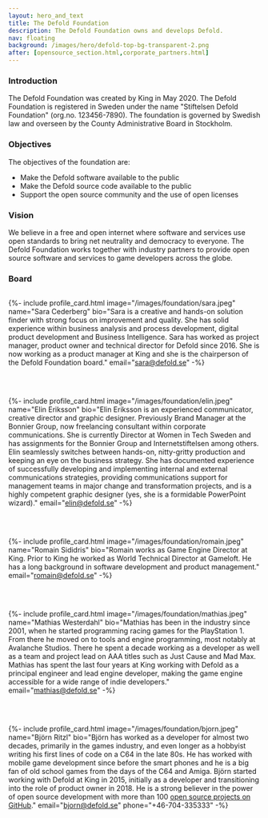 ```yaml
---
layout: hero_and_text
title: The Defold Foundation
description: The Defold Foundation owns and develops Defold.
nav: floating
background: /images/hero/defold-top-bg-transparent-2.png
after: [opensource_section.html,corporate_partners.html]
---
```


### Introduction
The Defold Foundation was created by King in May 2020. The Defold Foundation is registered in Sweden under the name "Stiftelsen Defold Foundation" (org.no. 123456-7890). The foundation is governed by Swedish law and overseen by the County Administrative Board in Stockholm.

### Objectives
The objectives of the foundation are:

* Make the Defold software available to the public
* Make the Defold source code available to the public
* Support the open source community and the use of open licenses

### Vision
We believe in a free and open internet where software and services use open standards to bring net neutrality and democracy to everyone. The Defold Foundation works together with industry partners to provide open source software and services to game developers across the globe.

### Board

<div style="display: grid; grid-template-columns: repeat(auto-fit, minmax(300px, 1fr)); grid-gap: 2rem; padding: 0px;">

{%- include profile_card.html
	image="/images/foundation/sara.jpeg"
	name="Sara Cederberg"
	bio="Sara is a creative and hands-on solution finder with strong focus on improvement and quality. She has solid experience within business analysis and process development, digital product development and Business Intelligence. Sara has worked as project manager, product owner and technical director for Defold since 2016. She is now working as a product manager at King and she is the chairperson of the Defold Foundation board."
	email="sara@defold.se"
-%}

{%- include profile_card.html
	image="/images/foundation/elin.jpeg"
	name="Elin Eriksson"
	bio="Elin Eriksson is an experienced communicator, creative director and graphic designer. Previously Brand Manager at the Bonnier Group, now freelancing consultant within corporate communications. She is currently Director at Women in Tech Sweden and has assignments for the Bonnier Group and Internetstiftelsen among others. Elin seamlessly switches between hands-on, nitty-gritty production and keeping an eye on the business strategy. She has documented experience of successfully developing and implementing internal and external communications strategies, providing communications support for management teams in major change and transformation projects, and is a highly competent graphic designer (yes, she is a formidable PowerPoint wizard)."
	email="elin@defold.se"
-%}

{%- include profile_card.html
	image="/images/foundation/romain.jpeg"
	name="Romain Sididris"
	bio="Romain works as Game Engine Director at King. Prior to King he worked as World Technical Director at Gameloft. He has a long background in software development and product management."
	email="romain@defold.se"
-%}

{%- include profile_card.html
	image="/images/foundation/mathias.jpeg"
	name="Mathias Westerdahl"
	bio="Mathias has been in the industry since 2001, when he started programming racing games for the PlayStation 1. From there he moved on to tools and engine programming, most notably at Avalanche Studios. There he spent a decade working as a developer as well as a team and project lead on AAA titles such as Just Cause and Mad Max. Mathias has spent the last four years at King working with Defold as a principal engineer and lead engine developer, making the game engine accessible for a wide range of indie developers."
	email="mathias@defold.se"
-%}

{%- include profile_card.html
	image="/images/foundation/bjorn.jpeg"
	name="Björn Ritzl"
	bio="Björn has worked as a developer for almost two decades, primarily in the games industry, and even longer as a hobbyist writing his first lines of code on a C64 in the late 80s. He has worked with mobile game development since before the smart phones and he is a big fan of old school games from the days of the C64 and Amiga. Björn started working with Defold at King in 2015, initially as a developer and transitioning into the role of product owner in 2018. He is a strong believer in the power of open source development with more than 100 [open source projects on GitHub](https://www.github.com/britzl)."
	email="bjorn@defold.se"
	phone="+46-704-335333"
-%}
</div>
